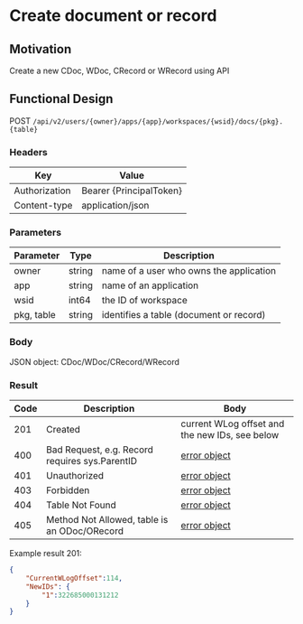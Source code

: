 # Create document or record
## Motivation
Create a new CDoc, WDoc, CRecord or WRecord using API

## Functional Design
POST `/api/v2/users/{owner}/apps/{app}/workspaces/{wsid}/docs/{pkg}.{table}`

### Headers
| Key | Value |
| --- | --- |
| Authorization | Bearer {PrincipalToken} |
| Content-type | application/json |

### Parameters
| Parameter | Type | Description |
| --- | --- | --- |
| owner | string | name of a user who owns the application |
| app | string | name of an application |
| wsid | int64 | the ID of workspace |
| pkg, table | string | identifies a table (document or record) |

### Body
JSON object: CDoc/WDoc/CRecord/WRecord

### Result
| Code | Description | Body
| --- | --- | --- |
| 201 | Created | current WLog offset and the new IDs, see below |
| 400 | Bad Request, e.g. Record requires sys.ParentID | [error object](conventions.md#errors) |
| 401 | Unauthorized | [error object](conventions.md#errors) |
| 403 | Forbidden | [error object](conventions.md#errors) |
| 404 | Table Not Found | [error object](conventions.md#errors) |
| 405 | Method Not Allowed, table is an ODoc/ORecord | [error object](conventions.md#errors) |
 
Example result 201:
```json
{
    "CurrentWLogOffset":114,
    "NewIDs": {
        "1":322685000131212
    }
}
```

